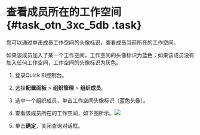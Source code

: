 # 查看成员所在的工作空间 {#task_otn_3xc_5db .task}

您可以通过单击成员工作空间的头像标识，查看成员当前所在的工作空间。

如果该成员加入了某一个工作空间，工作空间的头像标识为蓝色；如果该成员没有加入任何工作空间，工作空间的头像标识为灰色。

1.  登录Quick BI控制台。 
2.  选择**配置面板** \> **组织管理** \> **组织成员**。 
3.  选中一个组织成员，单击工作空间头像标识（蓝色头像）。 
4.   查看该成员所在的工作空间，如下图所示。![](http://static-aliyun-doc.oss-cn-hangzhou.aliyuncs.com/assets/img/9158/15468479541117_zh-CN.png)

 
5.  单击**确定**，关闭查询对话框。 

